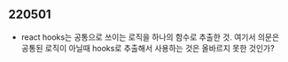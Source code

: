 ## 220501

- react hooks는 공통으로 쓰이는 로직을 하나의 함수로 추출한 것. 여기서 의문은 공통된 로직이 아닐때 hooks로 추출해서 사용하는 것은 올바르지 못한 것인가? 
